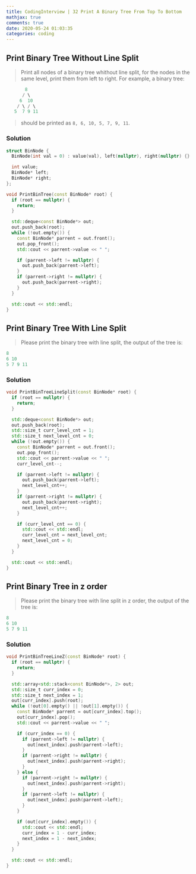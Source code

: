 ```yaml
---
title: CodingInterview | 32 Print A Binary Tree From Top To Bottom
mathjax: true
comments: true
date: 2020-05-24 01:03:35
categories: coding
---
```


## Print Binary Tree Without Line Split
> Print all nodes of a binary tree whithout line split, for the nodes in the same level, print them from left to right.
> For example, a binary tree:
```C++
       8
      / \
     6  10 
    / \ / \
   5  7 9 11
```
> should be printed as `8, 6, 10, 5, 7, 9, 11`.
<!-- more -->

### Solution
```C++
struct BinNode {
  BinNode(int val = 0) : value(val), left(nullptr), right(nullptr) {}

  int value;
  BinNode* left;
  BinNode* right;
};

void PrintBinTree(const BinNode* root) {
  if (root == nullptr) {
    return;
  }

  std::deque<const BinNode*> out;
  out.push_back(root);
  while (!out.empty()) {
    const BinNode* parrent = out.front();
    out.pop_front();
    std::cout << parrent->value << " ";

    if (parrent->left != nullptr) {
      out.push_back(parrent->left);
    }
    if (parrent->right != nullptr) {
      out.push_back(parrent->right);
    }
  }

  std::cout << std::endl;
}
```

## Print Binary Tree With Line Split
> Please print the binary tree with line split, the output of the tree is:
```C++
8
6 10
5 7 9 11
```

### Solution
```C++
void PrintBinTreeLineSplit(const BinNode* root) {
  if (root == nullptr) {
    return;
  }

  std::deque<const BinNode*> out;
  out.push_back(root);
  std::size_t curr_level_cnt = 1;
  std::size_t next_level_cnt = 0;
  while (!out.empty()) {
    const BinNode* parrent = out.front();
    out.pop_front();
    std::cout << parrent->value << " ";
    curr_level_cnt--;

    if (parrent->left != nullptr) {
      out.push_back(parrent->left);
      next_level_cnt++;
    }
    if (parrent->right != nullptr) {
      out.push_back(parrent->right);
      next_level_cnt++;
    }

    if (curr_level_cnt == 0) {
      std::cout << std::endl;
      curr_level_cnt = next_level_cnt;
      next_level_cnt = 0;
    }
  }

  std::cout << std::endl;
}
```

## Print Binary Tree in z order
> Please print the binary tree with line split in z order, the output of the tree is:
```C++
8
6 10
5 7 9 11
```

### Solution
```C++
void PrintBinTreeLineZ(const BinNode* root) {
  if (root == nullptr) {
    return;
  }

  std::array<std::stack<const BinNode*>, 2> out;
  std::size_t curr_index = 0;
  std::size_t next_index = 1;
  out[curr_index].push(root);
  while (!out[0].empty() || !out[1].empty()) {
    const BinNode* parrent = out[curr_index].top();
    out[curr_index].pop();
    std::cout << parrent->value << " ";

    if (curr_index == 0) {
      if (parrent->left != nullptr) {
        out[next_index].push(parrent->left);
      }
      if (parrent->right != nullptr) {
        out[next_index].push(parrent->right);
      }
    } else {
      if (parrent->right != nullptr) {
        out[next_index].push(parrent->right);
      }
      if (parrent->left != nullptr) {
        out[next_index].push(parrent->left);
      }
    }

    if (out[curr_index].empty()) {
      std::cout << std::endl;
      curr_index = 1 - curr_index;
      next_index = 1 - next_index;
    }
  }

  std::cout << std::endl;
}
```

